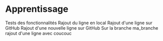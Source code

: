 # Apprentissage
Tests des fonctionnalités
Rajout du ligne en local
Rajout d'une ligne sur GitHub
Rajout d'une nouvelle ligne sur GitHub 
Sur la branche ma_branche rajout d'une ligne avec coucouc
